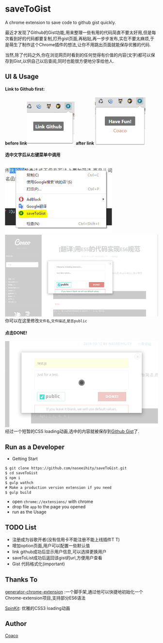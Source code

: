 # saveToGist
A chrome extension to save code to github gist quickly.

最近才发现了Github的Gist功能,用来整理一些有用的代码简直不要太好用,但是每次看到好的代码都要复制,打开gist页面,再粘贴,再一步步发布,实在不要太麻烦,于是萌生了制作这个Chrome插件的想法,让你不用跳出页面就能保存优雅的代码.

当然,除了代码之外,你在浏览网页时看到的任何觉得有价值的内容(文字)都可以保存到Gist,以供自己以后查阅,同时也能很方便地分享给他人.

## UI & Usage

#### Link to Github first:
**before link**![](./img/readme1.PNG)  **after link** ![](./img/readme2.PNG)

#### 选中文字后从右键菜单中调用
![](./img/readme3.PNG)
![](./img/readme4.PNG)
你可以在这里修改`文件名`,`文件描述`,`是否public`

#### 点击DONE!
![](./img/readme5.PNG)
经过一个短暂的CSS loading动画,选中的内容就被保存到[Github Gist](https://gist.github.com/)了.

## Run as a Developer
- Getting Start
```
$ git clone https://github.com/naseeihity/saveToGist.git
$ cd saveToGist
$ npm i
$ gulp wathch
# Make a production version extension if you need
$ gulp build
```

- open `chrome://extensions/` with chrome
- drop file `app` to the page you opened
- run as the Usage

## TODO List
- 注册成为谷歌开者(没有信用卡不能注册不能上线插件T T)
- 增加option页面,用户可以配置一些默认值
- link github成功后显示用户信息,可以选择更换用户
- saveToList成功后返回该gist的url,方便用户查看
- Gist 代码格式化(important)

## Thanks To
[generator-chrome-extension](https://github.com/yeoman/generator-chrome-extension) :一个脚手架,通过他可以快捷地初始化一个Chrome-extension项目,支持部分ES6语法

[SpinKit](https://github.com/tobiasahlin/SpinKit): 优雅的CSS3 loading动画

## Author
[Coaco](http://www.gaococ.com/)